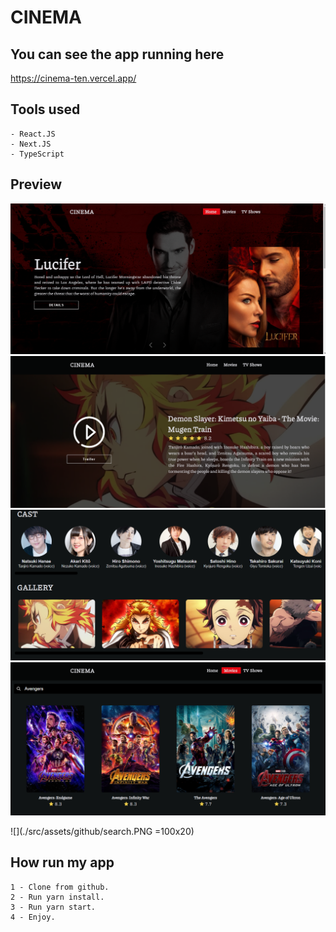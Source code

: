 # CINEMA

## You can see the app running here

https://cinema-ten.vercel.app/

## Tools used

```
- React.JS
- Next.JS
- TypeScript
```

## Preview

![Optional text](src/assets/github/main.PNG)
![Optional text](src/assets/github/preview.PNG)
![Optional text](src/assets/github/cast.PNG)
![Optional text](src/assets/github/search.PNG)

![](./src/assets/github/search.PNG =100x20)

## How run my app

```
1 - Clone from github.
2 - Run yarn install.
3 - Run yarn start.
4 - Enjoy.
```
